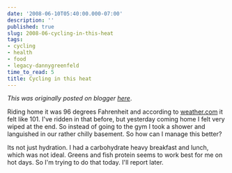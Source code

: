 ```yaml
---
date: '2008-06-10T05:40:00.000-07:00'
description: ''
published: true
slug: 2008-06-cycling-in-this-heat
tags:
- cycling
- health
- food
- legacy-dannygreenfeld
time_to_read: 5
title: Cycling in this heat
---
```


*This was originally posted on blogger [here](https://dannygreenfeld.blogspot.com/2008/06/cycling-in-this-heat.html)*.

Riding home it was 96 degrees Fahrenheit and according to [weather.com](https://weather.com) it felt like 101.  I've ridden in that before, but yesterday coming home I felt very wiped at the end.  So instead of going to the gym I took a shower and languished in our rather chilly basement.  So how can I manage this better?

Its not just hydration.  I had a carbohydrate heavy breakfast and lunch, which was not ideal.  Greens and fish protein seems to work best for me on hot days.  So I'm trying to do that today.  I'll report later.